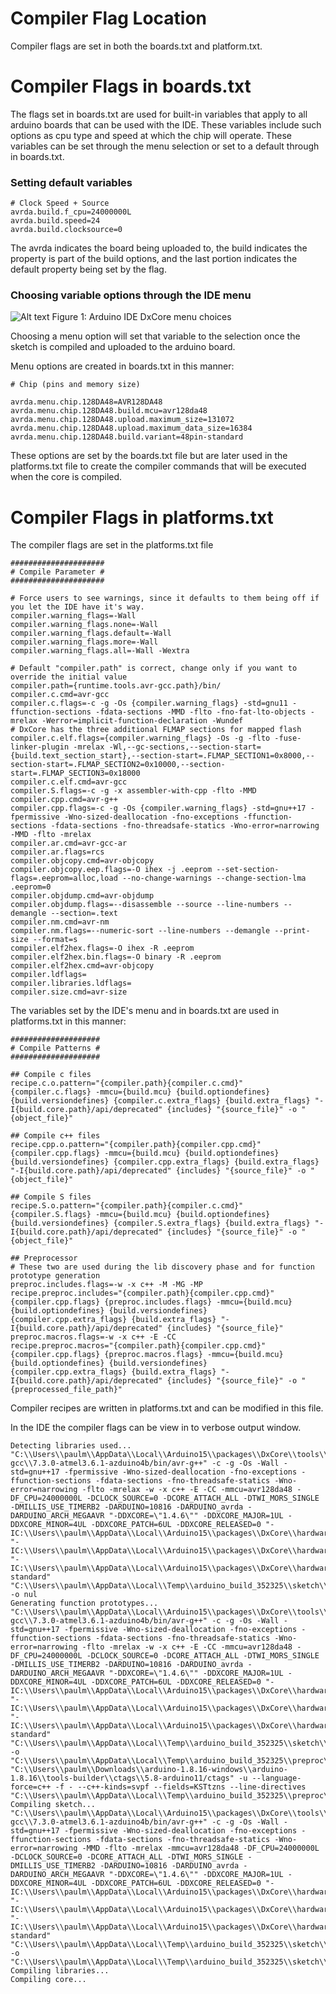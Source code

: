# Compiler Flag Location 

Compiler flags are set in both the boards.txt and platform.txt.  

# Compiler Flags in boards.txt
The flags set in boards.txt are used for 
built-in variables that apply to all arduino boards that can be used with the IDE.  These variables include
such options as cpu type and speed at which the chip will operate.  These variables can be set through the menu selection or 
set to a default through in boards.txt.

### Setting default variables 
```
# Clock Speed + Source
avrda.build.f_cpu=24000000L
avrda.build.speed=24
avrda.build.clocksource=0
``` 

The avrda indicates the board being uploaded to, the build indicates the property is part of the build options, 
and the last portion indicates the default property being set by the flag.

### Choosing variable options through the IDE menu
![Alt text](pics/menu.png "Testing serial")
Figure 1: Arduino IDE DxCore menu choices

Choosing a menu option will set that variable to the selection once the sketch is compiled and uploaded to 
the arduino board.

Menu options are created in boards.txt in this manner:

```
# Chip (pins and memory size)

avrda.menu.chip.128DA48=AVR128DA48
avrda.menu.chip.128DA48.build.mcu=avr128da48
avrda.menu.chip.128DA48.upload.maximum_size=131072
avrda.menu.chip.128DA48.upload.maximum_data_size=16384
avrda.menu.chip.128DA48.build.variant=48pin-standard
```

These options are set by the boards.txt file but are later used in the platforms.txt file to create the compiler
commands that will be executed when the core is compiled.

# Compiler Flags in platforms.txt

 The compiler flags are set in the platforms.txt file
```
#####################
# Compile Parameter #
#####################

# Force users to see warnings, since it defaults to them being off if you let the IDE have it's way.
compiler.warning_flags=-Wall
compiler.warning_flags.none=-Wall
compiler.warning_flags.default=-Wall
compiler.warning_flags.more=-Wall
compiler.warning_flags.all=-Wall -Wextra

# Default "compiler.path" is correct, change only if you want to override the initial value
compiler.path={runtime.tools.avr-gcc.path}/bin/
compiler.c.cmd=avr-gcc
compiler.c.flags=-c -g -Os {compiler.warning_flags} -std=gnu11 -ffunction-sections -fdata-sections -MMD -flto -fno-fat-lto-objects -mrelax -Werror=implicit-function-declaration -Wundef
# DxCore has the three additional FLMAP sections for mapped flash
compiler.c.elf.flags={compiler.warning_flags} -Os -g -flto -fuse-linker-plugin -mrelax -Wl,--gc-sections,--section-start={build.text_section_start},--section-start=.FLMAP_SECTION1=0x8000,--section-start=.FLMAP_SECTION2=0x10000,--section-start=.FLMAP_SECTION3=0x18000
compiler.c.elf.cmd=avr-gcc
compiler.S.flags=-c -g -x assembler-with-cpp -flto -MMD
compiler.cpp.cmd=avr-g++
compiler.cpp.flags=-c -g -Os {compiler.warning_flags} -std=gnu++17 -fpermissive -Wno-sized-deallocation -fno-exceptions -ffunction-sections -fdata-sections -fno-threadsafe-statics -Wno-error=narrowing -MMD -flto -mrelax
compiler.ar.cmd=avr-gcc-ar
compiler.ar.flags=rcs
compiler.objcopy.cmd=avr-objcopy
compiler.objcopy.eep.flags=-O ihex -j .eeprom --set-section-flags=.eeprom=alloc,load --no-change-warnings --change-section-lma .eeprom=0
compiler.objdump.cmd=avr-objdump
compiler.objdump.flags=--disassemble --source --line-numbers --demangle --section=.text
compiler.nm.cmd=avr-nm
compiler.nm.flags=--numeric-sort --line-numbers --demangle --print-size --format=s
compiler.elf2hex.flags=-O ihex -R .eeprom
compiler.elf2hex.bin.flags=-O binary -R .eeprom
compiler.elf2hex.cmd=avr-objcopy
compiler.ldflags=
compiler.libraries.ldflags=
compiler.size.cmd=avr-size
```

The variables set by the IDE's menu and in boards.txt are used in platforms.txt in this manner:
```
####################
# Compile Patterns #
####################

## Compile c files
recipe.c.o.pattern="{compiler.path}{compiler.c.cmd}" {compiler.c.flags} -mmcu={build.mcu} {build.optiondefines} {build.versiondefines} {compiler.c.extra_flags} {build.extra_flags} "-I{build.core.path}/api/deprecated" {includes} "{source_file}" -o "{object_file}"

## Compile c++ files
recipe.cpp.o.pattern="{compiler.path}{compiler.cpp.cmd}" {compiler.cpp.flags} -mmcu={build.mcu} {build.optiondefines} {build.versiondefines} {compiler.cpp.extra_flags} {build.extra_flags} "-I{build.core.path}/api/deprecated" {includes} "{source_file}" -o "{object_file}"

## Compile S files
recipe.S.o.pattern="{compiler.path}{compiler.c.cmd}" {compiler.S.flags} -mmcu={build.mcu} {build.optiondefines} {build.versiondefines} {compiler.S.extra_flags} {build.extra_flags} "-I{build.core.path}/api/deprecated" {includes} "{source_file}" -o "{object_file}"

## Preprocessor
# These two are used during the lib discovery phase and for function prototype generation
preproc.includes.flags=-w -x c++ -M -MG -MP
recipe.preproc.includes="{compiler.path}{compiler.cpp.cmd}" {compiler.cpp.flags} {preproc.includes.flags} -mmcu={build.mcu} {build.optiondefines} {build.versiondefines} {compiler.cpp.extra_flags} {build.extra_flags} "-I{build.core.path}/api/deprecated" {includes} "{source_file}"
preproc.macros.flags=-w -x c++ -E -CC
recipe.preproc.macros="{compiler.path}{compiler.cpp.cmd}" {compiler.cpp.flags} {preproc.macros.flags} -mmcu={build.mcu}  {build.optiondefines} {build.versiondefines} {compiler.cpp.extra_flags} {build.extra_flags} "-I{build.core.path}/api/deprecated" {includes} "{source_file}" -o "{preprocessed_file_path}"

```
Compiler recipes are written in platforms.txt and can be modified in this file.

In the IDE the compiler flags can be view in to verbose output window.
```
Detecting libraries used...
"C:\\Users\\paulm\\AppData\\Local\\Arduino15\\packages\\DxCore\\tools\\avr-gcc\\7.3.0-atmel3.6.1-azduino4b/bin/avr-g++" -c -g -Os -Wall -std=gnu++17 -fpermissive -Wno-sized-deallocation -fno-exceptions -ffunction-sections -fdata-sections -fno-threadsafe-statics -Wno-error=narrowing -flto -mrelax -w -x c++ -E -CC -mmcu=avr128da48 -DF_CPU=24000000L -DCLOCK_SOURCE=0 -DCORE_ATTACH_ALL -DTWI_MORS_SINGLE -DMILLIS_USE_TIMERB2 -DARDUINO=10816 -DARDUINO_avrda -DARDUINO_ARCH_MEGAAVR "-DDXCORE=\"1.4.6\"" -DDXCORE_MAJOR=1UL -DDXCORE_MINOR=4UL -DDXCORE_PATCH=6UL -DDXCORE_RELEASED=0 "-IC:\\Users\\paulm\\AppData\\Local\\Arduino15\\packages\\DxCore\\hardware\\megaavr\\1.4.6\\cores\\dxcore/api/deprecated" "-IC:\\Users\\paulm\\AppData\\Local\\Arduino15\\packages\\DxCore\\hardware\\megaavr\\1.4.6\\cores\\dxcore" "-IC:\\Users\\paulm\\AppData\\Local\\Arduino15\\packages\\DxCore\\hardware\\megaavr\\1.4.6\\variants\\48pin-standard" "C:\\Users\\paulm\\AppData\\Local\\Temp\\arduino_build_352325\\sketch\\sketch_jan17a.ino.cpp" -o nul
Generating function prototypes...
"C:\\Users\\paulm\\AppData\\Local\\Arduino15\\packages\\DxCore\\tools\\avr-gcc\\7.3.0-atmel3.6.1-azduino4b/bin/avr-g++" -c -g -Os -Wall -std=gnu++17 -fpermissive -Wno-sized-deallocation -fno-exceptions -ffunction-sections -fdata-sections -fno-threadsafe-statics -Wno-error=narrowing -flto -mrelax -w -x c++ -E -CC -mmcu=avr128da48 -DF_CPU=24000000L -DCLOCK_SOURCE=0 -DCORE_ATTACH_ALL -DTWI_MORS_SINGLE -DMILLIS_USE_TIMERB2 -DARDUINO=10816 -DARDUINO_avrda -DARDUINO_ARCH_MEGAAVR "-DDXCORE=\"1.4.6\"" -DDXCORE_MAJOR=1UL -DDXCORE_MINOR=4UL -DDXCORE_PATCH=6UL -DDXCORE_RELEASED=0 "-IC:\\Users\\paulm\\AppData\\Local\\Arduino15\\packages\\DxCore\\hardware\\megaavr\\1.4.6\\cores\\dxcore/api/deprecated" "-IC:\\Users\\paulm\\AppData\\Local\\Arduino15\\packages\\DxCore\\hardware\\megaavr\\1.4.6\\cores\\dxcore" "-IC:\\Users\\paulm\\AppData\\Local\\Arduino15\\packages\\DxCore\\hardware\\megaavr\\1.4.6\\variants\\48pin-standard" "C:\\Users\\paulm\\AppData\\Local\\Temp\\arduino_build_352325\\sketch\\sketch_jan17a.ino.cpp" -o "C:\\Users\\paulm\\AppData\\Local\\Temp\\arduino_build_352325\\preproc\\ctags_target_for_gcc_minus_e.cpp"
"C:\\Users\\paulm\\Downloads\\arduino-1.8.16-windows\\arduino-1.8.16\\tools-builder\\ctags\\5.8-arduino11/ctags" -u --language-force=c++ -f - --c++-kinds=svpf --fields=KSTtzns --line-directives "C:\\Users\\paulm\\AppData\\Local\\Temp\\arduino_build_352325\\preproc\\ctags_target_for_gcc_minus_e.cpp"
Compiling sketch...
"C:\\Users\\paulm\\AppData\\Local\\Arduino15\\packages\\DxCore\\tools\\avr-gcc\\7.3.0-atmel3.6.1-azduino4b/bin/avr-g++" -c -g -Os -Wall -std=gnu++17 -fpermissive -Wno-sized-deallocation -fno-exceptions -ffunction-sections -fdata-sections -fno-threadsafe-statics -Wno-error=narrowing -MMD -flto -mrelax -mmcu=avr128da48 -DF_CPU=24000000L -DCLOCK_SOURCE=0 -DCORE_ATTACH_ALL -DTWI_MORS_SINGLE -DMILLIS_USE_TIMERB2 -DARDUINO=10816 -DARDUINO_avrda -DARDUINO_ARCH_MEGAAVR "-DDXCORE=\"1.4.6\"" -DDXCORE_MAJOR=1UL -DDXCORE_MINOR=4UL -DDXCORE_PATCH=6UL -DDXCORE_RELEASED=0 "-IC:\\Users\\paulm\\AppData\\Local\\Arduino15\\packages\\DxCore\\hardware\\megaavr\\1.4.6\\cores\\dxcore/api/deprecated" "-IC:\\Users\\paulm\\AppData\\Local\\Arduino15\\packages\\DxCore\\hardware\\megaavr\\1.4.6\\cores\\dxcore" "-IC:\\Users\\paulm\\AppData\\Local\\Arduino15\\packages\\DxCore\\hardware\\megaavr\\1.4.6\\variants\\48pin-standard" "C:\\Users\\paulm\\AppData\\Local\\Temp\\arduino_build_352325\\sketch\\sketch_jan17a.ino.cpp" -o "C:\\Users\\paulm\\AppData\\Local\\Temp\\arduino_build_352325\\sketch\\sketch_jan17a.ino.cpp.o"
Compiling libraries...
Compiling core...
```